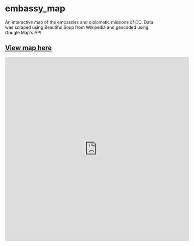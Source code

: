 # embassy_map
An interactive map of the embassies and diplomatic missions of DC. Data was scraped using Beautiful Soup from Wikipedia and geocoded using Google Map's API.

## [View map here](https://mahkah.github.io/embassy_map/)

<iframe width="600" height="600" frameborder="0" scrolling="no" marginheight="0" marginwidth="0" src="https://rawgit.com/mahkah/embassy_map/master/embassy.html"></iframe>
